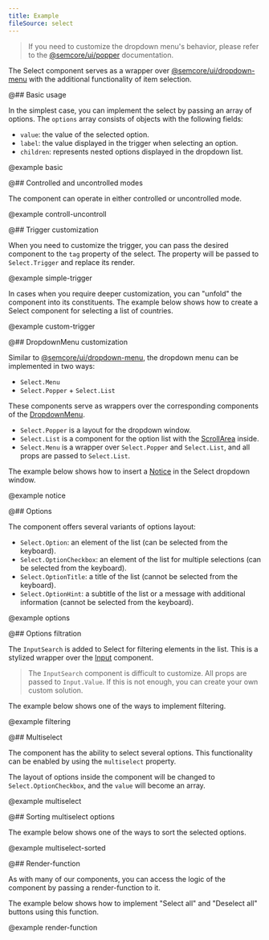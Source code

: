 ```yaml
---
title: Example
fileSource: select
---
```


> If you need to customize the dropdown menu's behavior, please refer to the [@semcore/ui/popper](/utils/popper/) documentation.

The Select component serves as a wrapper over [@semcore/ui/dropdown-menu](/components/dropdown-menu) with the additional functionality of item selection.

@## Basic usage

In the simplest case, you can implement the select by passing an array of options. The `options` array consists of objects with the following fields:

- `value`: the value of the selected option.
- `label`: the value displayed in the trigger when selecting an option.
- `children`: represents nested options displayed in the dropdown list.

@example basic

@## Controlled and uncontrolled modes

The component can operate in either controlled or uncontrolled mode.

@example controll-uncontroll

@## Trigger customization

When you need to customize the trigger, you can pass the desired component to the `tag` property of the select. The property will be passed to `Select.Trigger` and replace its render.

@example simple-trigger

In cases when you require deeper customization, you can "unfold" the component into its constituents. The example below shows how to create a Select component for selecting a list of countries.

@example custom-trigger

@## DropdownMenu customization

Similar to [@semcore/ui/dropdown-menu](/components/dropdown-menu), the dropdown menu can be implemented in two ways:

- `Select.Menu`
- `Select.Popper` + `Select.List`

These components serve as wrappers over the corresponding components of the [DropdownMenu](/components/dropdown-menu).

- `Select.Popper` is a layout for the dropdown window.
- `Select.List` is a component for the option list with the [ScrollArea](/components/scroll-area/) inside.
- `Select.Menu` is a wrapper over `Select.Popper` and `Select.List`, and all props are passed to `Select.List`.

The example below shows how to insert a [Notice](/components/notice/) in the Select dropdown window.

@example notice

@## Options

The component offers several variants of options layout:

- `Select.Option`: an element of the list (can be selected from the keyboard).
- `Select.OptionCheckbox`: an element of the list for multiple selections (can be selected from the keyboard).
- `Select.OptionTitle`: a title of the list (cannot be selected from the keyboard).
- `Select.OptionHint`: a subtitle of the list or a message with additional information (cannot be selected from the keyboard).

@example options

@## Options filtration

The `InputSearch` is added to Select for filtering elements in the list. This is a stylized wrapper over the [Input](/components/input/) component.

> The `InputSearch` component is difficult to customize. All props are passed to `Input.Value`. If this is not enough, you can create your own custom solution.

The example below shows one of the ways to implement filtering.

@example filtering

@## Multiselect

The component has the ability to select several options. This functionality can be enabled by using the `multiselect` property.

The layout of options inside the component will be changed to `Select.OptionCheckbox`, and the `value` will become an array.

@example multiselect

@## Sorting multiselect options

The example below shows one of the ways to sort the selected options.

@example multiselect-sorted

@## Render-function

As with many of our components, you can access the logic of the component by passing a render-function to it.

The example below shows how to implement "Select all" and "Deselect all" buttons using this function.

@example render-function
